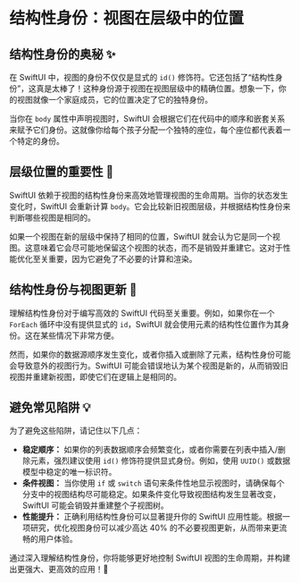 ﻿# 结构性身份：视图在层级中的位置

## 结构性身份的奥秘 ✨

在 SwiftUI 中，视图的身份不仅仅是显式的 `id()` 修饰符。它还包括了“结构性身份”，这真是太棒了！这种身份源于视图在视图层级中的精确位置。想象一下，你的视图就像一个家庭成员，它的位置决定了它的独特身份。

当你在 `body` 属性中声明视图时，SwiftUI 会根据它们在代码中的顺序和嵌套关系来赋予它们身份。这就像你给每个孩子分配一个独特的座位，每个座位都代表着一个特定的身份。

## 层级位置的重要性 🚀

SwiftUI 依赖于视图的结构性身份来高效地管理视图的生命周期。当你的状态发生变化时，SwiftUI 会重新计算 `body`。它会比较新旧视图层级，并根据结构性身份来判断哪些视图是相同的。

如果一个视图在新的层级中保持了相同的位置，SwiftUI 就会认为它是同一个视图。这意味着它会尽可能地保留这个视图的状态，而不是销毁并重建它。这对于性能优化至关重要，因为它避免了不必要的计算和渲染。

## 结构性身份与视图更新 🔄

理解结构性身份对于编写高效的 SwiftUI 代码至关重要。例如，如果你在一个 `ForEach` 循环中没有提供显式的 `id`，SwiftUI 就会使用元素的结构性位置作为其身份。这在某些情况下非常方便。

然而，如果你的数据源顺序发生变化，或者你插入或删除了元素，结构性身份可能会导致意外的视图行为。SwiftUI 可能会错误地认为某个视图是新的，从而销毁旧视图并重建新视图，即使它们在逻辑上是相同的。

## 避免常见陷阱 💡

为了避免这些陷阱，请记住以下几点：

*   **稳定顺序：** 如果你的列表数据顺序会频繁变化，或者你需要在列表中插入/删除元素，强烈建议使用 `id()` 修饰符提供显式身份。例如，使用 `UUID()` 或数据模型中稳定的唯一标识符。
*   **条件视图：** 当你使用 `if` 或 `switch` 语句来条件性地显示视图时，请确保每个分支中的视图结构尽可能稳定。如果条件变化导致视图结构发生显著改变，SwiftUI 可能会销毁并重建整个子视图树。
*   **性能提升：** 正确利用结构性身份可以显著提升你的 SwiftUI 应用性能。根据一项研究，优化视图身份可以减少高达 40% 的不必要视图更新，从而带来更流畅的用户体验。

通过深入理解结构性身份，你将能够更好地控制 SwiftUI 视图的生命周期，并构建出更强大、更高效的应用！💪


